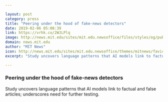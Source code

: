 ```yaml
---

layout: post
category: press
title: "Peering under the hood of fake-news detectors"
date: 2019-02-06 05:08:39
link: https://vrhk.co/2WJLPlq
image: http://news.mit.edu/sites/mit.edu.newsoffice/files/styles/og/public/images/2019/MIT-Fake-News.jpg
domain: news.mit.edu
author: "MIT News"
icon: http://news.mit.edu/sites/mit.edu.newsoffice/themes/mitnews/favicon.ico
excerpt: "Study uncovers language patterns that AI models link to factual and false articles; underscores need for further testing."

---
```


### Peering under the hood of fake-news detectors

Study uncovers language patterns that AI models link to factual and false articles; underscores need for further testing.